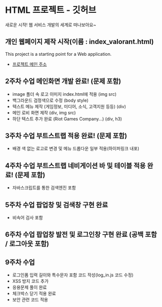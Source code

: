 # HTML 프로젝트 - 깃허브
새로운 시작! 웹 서비스 개발의 세계로 떠나보아요~

## 개인 웹페이지 제작 시작(이름 : index_valorant.html)
This project is a starting point for a Web application.
- [프로젝트 메인 주소](https://github.com/Miny-1003/WEB_MAIN_20221003)

## 2주차 수업 메인화면 개발 완료! (문제 포함)
- image 폴더 속 로고 이미지 index.html에 적용 (img src)
- 백그라운드 검정색으로 수정 (body style)
- 텍스트 메뉴 제작 (게임정보, 미디어, 소식, 고객지원 등등) (div)
- 메인 로비 화면 제작 (div, img src)
- 하단 텍스트 추가 완료 (Riot Games Company...) (div, h3)

## 3주차 수업 부트스트랩 적용 완료! (문제 포함) 
- 배경 색 없는 로고로 변경 및 메뉴 드롭다운 일부 적용(하이퍼링크 내포)
## 4주차 수업 부트스트랩 네비게이션 바 및 테이블 적용 완료! (문제 포함) 
- 자바스크립트를 통한 검색엔진 포함
## 5주차 수업 팝업창 및 검색창 구현 완료
- 비속어 검사 포함
## 6주차 수업 팝업창 발전 및 로그인창 구현 완료 (공백 포함 / 로그아웃 포함)

## 9주차 수업
- 로그인폼 입력 길이와 특수문자 포함 코드 작성(log_in.js 코드 수정)
- XSS 방지 코드 추가
- 응용문제 풀이 완료
- 체크박스 닫기 적용 완료
- 보안 관련 코드 적용
